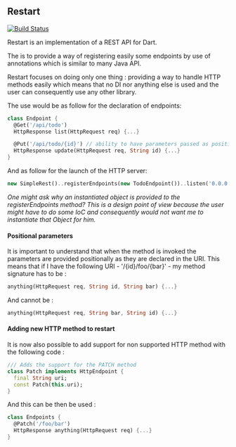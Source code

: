 ## Restart

[ ![Build Status](https://drone.io/github.com/PierreReliquet/restart/status.png) ](https://drone.io/github.com/PierreReliquet/restart/latest)

Restart is an implementation of a REST API for Dart.

The is to provide a way of registering easily some endpoints by use of annotations which is similar to many Java API.

Restart focuses on doing only one thing : providing a way to handle HTTP methods easily which means that no DI nor anything else is used and the user can consequently use any other library.


The use would be as follow for the declaration of endpoints: 
```Dart
class Endpoint {
  @Get('/api/todo')
  HttpResponse list(HttpRequest req) {...}

  @Put('/api/todo/{id}') // ability to have parameters passed as positional parameters
  HttpResponse update(HttpRequest req, String id) {...}
}
```

And as follow for the launch of the HTTP server:  
```Dart
new SimpleRest()..registerEndpoints(new TodoEndpoint())..listen('0.0.0.0', 9000);
```

*One might ask why an instantiated object is provided to the registerEndpoints method? This is a design point of view because the user might have to do some IoC and consequently would not want me to instantiate that Object for him.*

#### Positional parameters
It is important to understand that when the method is invoked the parameters are provided positionally as they are declared in the URI. This means that if I have the following URI - '/{id}/foo/{bar}'  - my method signature has to be : 
```Dart
anything(HttpRequest req, String id, String bar) {...}
```
And cannot be : 
```Dart
anything(HttpRequest req, String bar, String id) {...}
```

#### Adding new HTTP method to restart
It is now also possible to add support for non supported HTTP method with the following code : 
```Dart
/// Adds the support for the PATCH method
class Patch implements HttpEndpoint {
  final String uri;
  const Patch(this.uri);
}
```

And this can be then be used : 
```Dart
class Endpoints {
  @Patch('/foo/bar')
  HttpResponse anything(HttpRequest req) {...}
}
```
